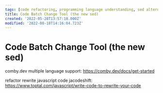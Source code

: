 ```yaml
---
tags: [code refactoring, programming language understanding, sed alternative, semantic editing, stub]
title: Code Batch Change Tool (the new sed)
created: '2022-05-28T13:57:18.000Z'
modified: '2022-08-18T14:16:04.723Z'
---
```


# Code Batch Change Tool (the new sed)

comby.dev multiple language support:
https://comby.dev/docs/get-started

refactor rewrite javascript code jacodeshift:
https://www.toptal.com/javascript/write-code-to-rewrite-your-code
